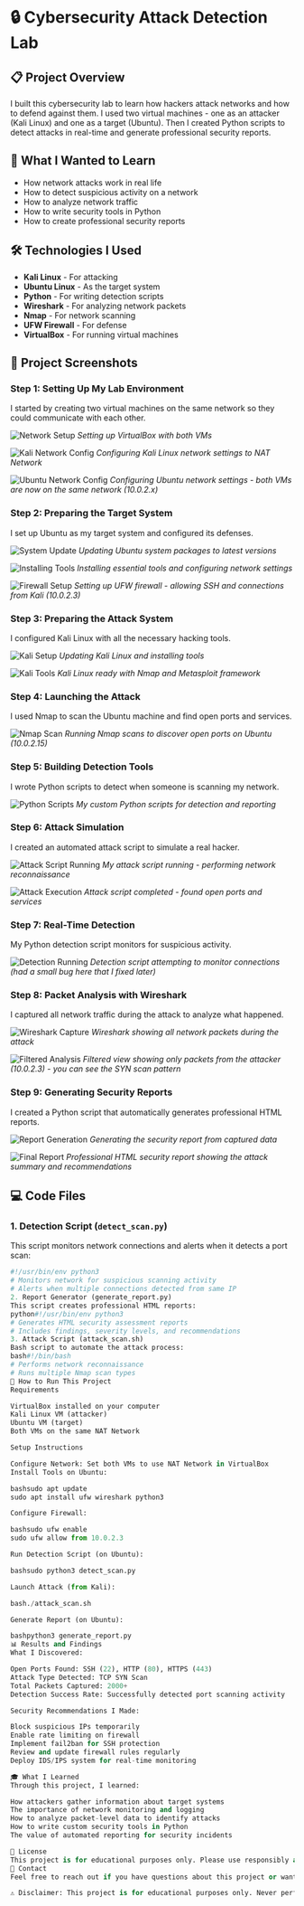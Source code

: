 # 🔒 Cybersecurity Attack Detection Lab

## 📋 Project Overview
I built this cybersecurity lab to learn how hackers attack networks and how to defend against them. I used two virtual machines - one as an attacker (Kali Linux) and one as a target (Ubuntu). Then I created Python scripts to detect attacks in real-time and generate professional security reports.

## 🎯 What I Wanted to Learn
- How network attacks work in real life
- How to detect suspicious activity on a network
- How to analyze network traffic
- How to write security tools in Python
- How to create professional security reports

## 🛠️ Technologies I Used
- **Kali Linux** - For attacking
- **Ubuntu Linux** - As the target system
- **Python** - For writing detection scripts
- **Wireshark** - For analyzing network packets
- **Nmap** - For network scanning
- **UFW Firewall** - For defense
- **VirtualBox** - For running virtual machines

## 📸 Project Screenshots

### Step 1: Setting Up My Lab Environment
I started by creating two virtual machines on the same network so they could communicate with each other.

![Network Setup](screenshots/Capture1.PNG)
*Setting up VirtualBox with both VMs*

![Kali Network Config](screenshots/Capture2.PNG)
*Configuring Kali Linux network settings to NAT Network*

![Ubuntu Network Config](screenshots/Capture3.PNG)
*Configuring Ubuntu network settings - both VMs are now on the same network (10.0.2.x)*

### Step 2: Preparing the Target System
I set up Ubuntu as my target system and configured its defenses.

![System Update](screenshots/Capture4.PNG)
*Updating Ubuntu system packages to latest versions*

![Installing Tools](screenshots/Capture5.PNG)
*Installing essential tools and configuring network settings*

![Firewall Setup](screenshots/Capture6.PNG)
*Setting up UFW firewall - allowing SSH and connections from Kali (10.0.2.3)*

### Step 3: Preparing the Attack System
I configured Kali Linux with all the necessary hacking tools.

![Kali Setup](screenshots/Capture7.PNG)
*Updating Kali Linux and installing tools*

![Kali Tools](screenshots/Capture8.PNG)
*Kali Linux ready with Nmap and Metasploit framework*

### Step 4: Launching the Attack
I used Nmap to scan the Ubuntu machine and find open ports and services.

![Nmap Scan](screenshots/Capture9.PNG)
*Running Nmap scans to discover open ports on Ubuntu (10.0.2.15)*

### Step 5: Building Detection Tools
I wrote Python scripts to detect when someone is scanning my network.

![Python Scripts](screenshots/Capture10.PNG)
*My custom Python scripts for detection and reporting*

### Step 6: Attack Simulation
I created an automated attack script to simulate a real hacker.

![Attack Script Running](screenshots/Capture11.PNG)
*My attack script running - performing network reconnaissance*

![Attack Execution](screenshots/Capture14.PNG)
*Attack script completed - found open ports and services*

### Step 7: Real-Time Detection
My Python detection script monitors for suspicious activity.

![Detection Running](screenshots/Capture12.PNG)
*Detection script attempting to monitor connections (had a small bug here that I fixed later)*

### Step 8: Packet Analysis with Wireshark
I captured all network traffic during the attack to analyze what happened.

![Wireshark Capture](screenshots/Capture15.PNG)
*Wireshark showing all network packets during the attack*

![Filtered Analysis](screenshots/Capture16.PNG)
*Filtered view showing only packets from the attacker (10.0.2.3) - you can see the SYN scan pattern*

### Step 9: Generating Security Reports
I created a Python script that automatically generates professional HTML reports.

![Report Generation](screenshots/Capture17.PNG)
*Generating the security report from captured data*

![Final Report](screenshots/Capture18.PNG)
*Professional HTML security report showing the attack summary and recommendations*

## 💻 Code Files

### 1. Detection Script (`detect_scan.py`)
This script monitors network connections and alerts when it detects a port scan:
```python
#!/usr/bin/env python3
# Monitors network for suspicious scanning activity
# Alerts when multiple connections detected from same IP
2. Report Generator (generate_report.py)
This script creates professional HTML reports:
python#!/usr/bin/env python3
# Generates HTML security assessment reports
# Includes findings, severity levels, and recommendations
3. Attack Script (attack_scan.sh)
Bash script to automate the attack process:
bash#!/bin/bash
# Performs network reconnaissance
# Runs multiple Nmap scan types
🚀 How to Run This Project
Requirements

VirtualBox installed on your computer
Kali Linux VM (attacker)
Ubuntu VM (target)
Both VMs on the same NAT Network

Setup Instructions

Configure Network: Set both VMs to use NAT Network in VirtualBox
Install Tools on Ubuntu:

bashsudo apt update
sudo apt install ufw wireshark python3

Configure Firewall:

bashsudo ufw enable
sudo ufw allow from 10.0.2.3

Run Detection Script (on Ubuntu):

bashsudo python3 detect_scan.py

Launch Attack (from Kali):

bash./attack_scan.sh

Generate Report (on Ubuntu):

bashpython3 generate_report.py
📊 Results and Findings
What I Discovered:

Open Ports Found: SSH (22), HTTP (80), HTTPS (443)
Attack Type Detected: TCP SYN Scan
Total Packets Captured: 2000+
Detection Success Rate: Successfully detected port scanning activity

Security Recommendations I Made:

Block suspicious IPs temporarily
Enable rate limiting on firewall
Implement fail2ban for SSH protection
Review and update firewall rules regularly
Deploy IDS/IPS system for real-time monitoring

🎓 What I Learned
Through this project, I learned:

How attackers gather information about target systems
The importance of network monitoring and logging
How to analyze packet-level data to identify attacks
How to write custom security tools in Python
The value of automated reporting for security incidents

📝 License
This project is for educational purposes only. Please use responsibly and only on systems you own or have permission to test.
🤝 Contact
Feel free to reach out if you have questions about this project or want to discuss cybersecurity!

⚠️ Disclaimer: This project is for educational purposes only. Never perform security testing on systems you don't own or without explicit permission.
